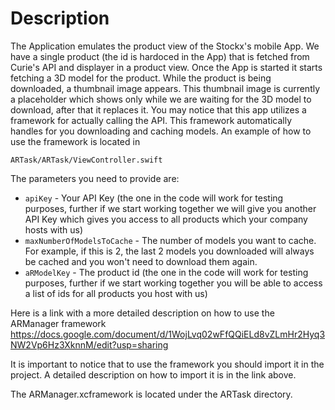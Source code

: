 # Description

The Application emulates the product view of the Stockx's mobile App. We have a single product (the id is hardoced in the App) that is fetched from Curie's API and displayer in a product view. Once the App is started it starts fetching a 3D model for the product. While the product is being downloaded, a thumbnail image appears. This thumbnail image is currently a placeholder which shows only while we are waiting for the 3D model to download, after that it replaces it. You may notice that this app utilizes a framework for actually calling the API. This framework automatically handles for you downloading and caching models. An example of how to use the framework is located in

`ARTask/ARTask/ViewController.swift`

The parameters you need to provide are:

* `apiKey` - Your API Key (the one in the code will work for testing purposes, further if we start working together we will give you another API Key which gives you access to all products which your company hosts with us)
* `maxNumberOfModelsToCache` - The number of models you want to cache. For example, if this is 2, the last 2 models you downloaded will always be cached and you won't need to download them again. 
* `aRModelKey` - The product id (the one in the code will work for testing purposes, further if we start working together you will be able to access a list of ids for all products you host with us)

Here is a link with a more detailed description on how to use the ARManager framework https://docs.google.com/document/d/1WojLvq02wFfQQiELd8vZLmHr2Hyq3NW2Vp6Hz3XknnM/edit?usp=sharing 

It is important to notice that to use the framework you should import it in the project. A detailed description on how to import it is in the link above. 

The ARManager.xcframework is located under the ARTask directory.
